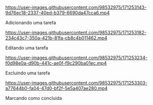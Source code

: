 

https://user-images.githubusercontent.com/98532975/171253143-9d76ec18-2337-40ed-b379-6690da47cca6.mp4

Adicionando uma tarefa



https://user-images.githubusercontent.com/98532975/171253182-234c43c7-350a-421b-81fa-cb8c4b011462.mp4

Editando uma tarefa



https://user-images.githubusercontent.com/98532975/171253234-f0d98e0a-d90b-441c-ae0f-f9c290ba01ec.mp4

Excluindo uma tarefa



https://user-images.githubusercontent.com/98532975/171253303-a77644b0-fa04-47d0-bf2f-5e5a407ae280.mp4

Marcando como concluida
